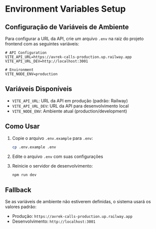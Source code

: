 # Environment Variables Setup

## Configuração de Variáveis de Ambiente

Para configurar a URL da API, crie um arquivo `.env` na raiz do projeto frontend com as seguintes variáveis:

```env
# API Configuration
VITE_API_URL=https://avrek-calls-production.up.railway.app
VITE_API_URL_DEV=http://localhost:3001

# Environment
VITE_NODE_ENV=production
```

## Variáveis Disponíveis

- `VITE_API_URL`: URL da API em produção (padrão: Railway)
- `VITE_API_URL_DEV`: URL da API para desenvolvimento local
- `VITE_NODE_ENV`: Ambiente atual (production/development)

## Como Usar

1. Copie o arquivo `.env.example` para `.env`:
   ```bash
   cp .env.example .env
   ```

2. Edite o arquivo `.env` com suas configurações

3. Reinicie o servidor de desenvolvimento:
   ```bash
   npm run dev
   ```

## Fallback

Se as variáveis de ambiente não estiverem definidas, o sistema usará os valores padrão:
- Produção: `https://avrek-calls-production.up.railway.app`
- Desenvolvimento: `http://localhost:3001`



